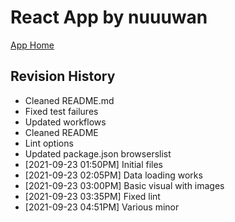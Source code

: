 # React App by nuuuwan

[App Home](https://nuuuwan.github.io/startups_lk_app)

## Revision History
  * Cleaned README.md
  * Fixed test failures
  * Updated workflows
  * Cleaned README
  * Lint options
  * Updated package.json browserslist
  *  [2021-09-23 01:50PM] Initial files
  *  [2021-09-23 02:05PM] Data loading works
  *  [2021-09-23 03:00PM] Basic visual with images
  *  [2021-09-23 03:35PM] Fixed lint
  *  [2021-09-23 04:51PM] Various minor
